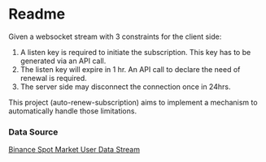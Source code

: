 # Readme

Given a websocket stream with 3 constraints for the client side:

1. A listen key is required to initiate the subscription. This key has to be generated via an API call.
2. The listen key will expire in 1 hr. An API call to declare the need of renewal is required.
3. The server side may disconnect the connection once in 24hrs.

This project (auto-renew-subscription) aims to implement a mechanism to automatically handle those limitations.

### Data Source

[Binance Spot Market User Data Stream](https://binance-docs.github.io/apidocs/spot/en/#user-data-streams)
